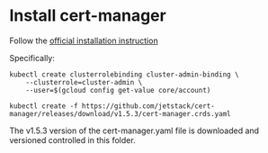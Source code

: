# Install cert-manager

Follow the [official installation instruction](https://cert-manager.io/docs/installation/#default-static-install)

Specifically:
```
kubectl create clusterrolebinding cluster-admin-binding \
    --clusterrole=cluster-admin \
    --user=$(gcloud config get-value core/account)

kubectl create -f https://github.com/jetstack/cert-manager/releases/download/v1.5.3/cert-manager.crds.yaml
```

The v1.5.3 version of the cert-manager.yaml file is downloaded and versioned controlled in this folder.
